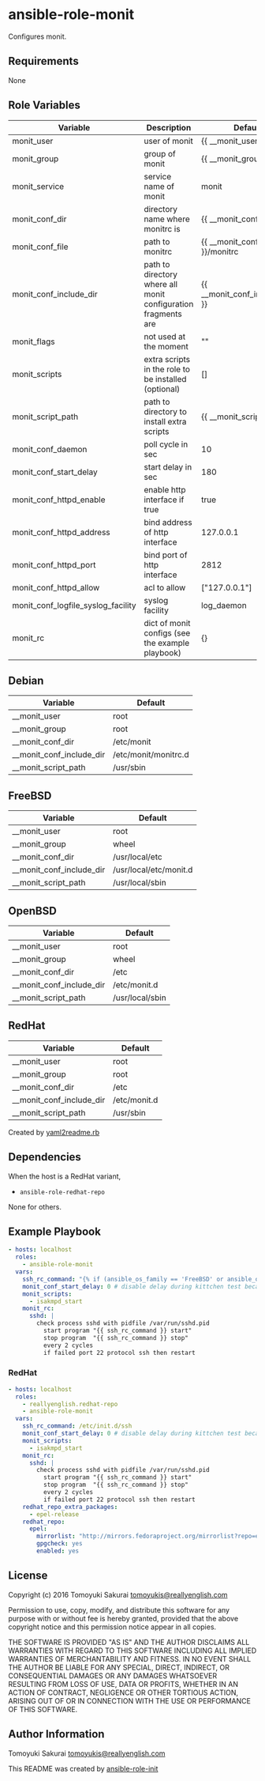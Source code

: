 ansible-role-monit
=====================

Configures monit.

Requirements
------------

None

Role Variables
--------------

| Variable | Description | Default |
|----------|-------------|---------|
| monit\_user | user of monit | {{ \_\_monit\_user }} |
| monit\_group | group of monit | {{ \_\_monit\_group }} |
| monit\_service | service name of monit | monit |
| monit\_conf\_dir | directory name where monitrc is | {{ \_\_monit\_conf\_dir }} |
| monit\_conf\_file | path to monitrc | {{ \_\_monit\_conf\_dir }}/monitrc |
| monit\_conf\_include\_dir | path to directory where all monit configuration fragments are | {{ \_\_monit\_conf\_include\_dir }} |
| monit\_flags | not used at the moment | "" |
| monit\_scripts | extra scripts in the role to be installed (optional) | [] |
| monit\_script\_path | path to directory to install extra scripts | {{ \_\_monit\_script\_path }} |
| monit\_conf\_daemon | poll cycle in sec | 10 |
| monit\_conf\_start\_delay | start delay in sec | 180 |
| monit\_conf\_httpd\_enable | enable http interface if true | true |
| monit\_conf\_httpd\_address | bind address of http interface | 127.0.0.1 |
| monit\_conf\_httpd\_port | bind port of http interface | 2812 |
| monit\_conf\_httpd\_allow | acl to allow | ["127.0.0.1"] |
| monit\_conf\_logfile\_syslog\_facility | syslog facility | log\_daemon |
| monit\_rc | dict of monit configs (see the example playbook) | {} |

## Debian

| Variable | Default |
|----------|---------|
| \_\_monit\_user | root |
| \_\_monit\_group | root |
| \_\_monit\_conf\_dir | /etc/monit |
| \_\_monit\_conf\_include\_dir | /etc/monit/monitrc.d |
| \_\_monit\_script\_path | /usr/sbin |

## FreeBSD

| Variable | Default |
|----------|---------|
| \_\_monit\_user | root |
| \_\_monit\_group | wheel |
| \_\_monit\_conf\_dir | /usr/local/etc |
| \_\_monit\_conf\_include\_dir | /usr/local/etc/monit.d |
| \_\_monit\_script\_path | /usr/local/sbin |

## OpenBSD

| Variable | Default |
|----------|---------|
| \_\_monit\_user | root |
| \_\_monit\_group | wheel |
| \_\_monit\_conf\_dir | /etc |
| \_\_monit\_conf\_include\_dir | /etc/monit.d |
| \_\_monit\_script\_path | /usr/local/sbin |

## RedHat

| Variable | Default |
|----------|---------|
| \_\_monit\_user | root |
| \_\_monit\_group | root |
| \_\_monit\_conf\_dir | /etc |
| \_\_monit\_conf\_include\_dir | /etc/monit.d |
| \_\_monit\_script\_path | /usr/sbin |

Created by [yaml2readme.rb](https://gist.github.com/trombik/b2df709657c08d845b1d3b3916e592d3)


Dependencies
------------

When the host is a RedHat variant,

- `ansible-role-redhat-repo`

None for others.

## Example Playbook

```yaml
- hosts: localhost
  roles:
    - ansible-role-monit
  vars:
    ssh_rc_command: "{% if (ansible_os_family == 'FreeBSD' or ansible_os_family == 'OpenBSD') %}/etc/rc.d/sshd{% else %}/etc/init.d/ssh{% endif %}"
    monit_conf_start_delay: 0 # disable delay during kittchen test because monit does not listen immediately
    monit_scripts:
      - isakmpd_start
    monit_rc:
      sshd: |
        check process sshd with pidfile /var/run/sshd.pid
          start program "{{ ssh_rc_command }} start"
          stop program  "{{ ssh_rc_command }} stop"
          every 2 cycles
          if failed port 22 protocol ssh then restart
```

### RedHat

```yaml
- hosts: localhost
  roles:
    - reallyenglish.redhat-repo
    - ansible-role-monit
  vars:
    ssh_rc_command: /etc/init.d/ssh
    monit_conf_start_delay: 0 # disable delay during kittchen test because monit does not listen immediately
    monit_scripts:
      - isakmpd_start
    monit_rc:
      sshd: |
        check process sshd with pidfile /var/run/sshd.pid
          start program "{{ ssh_rc_command }} start"
          stop program  "{{ ssh_rc_command }} stop"
          every 2 cycles
          if failed port 22 protocol ssh then restart
    redhat_repo_extra_packages:
      - epel-release
    redhat_repo:
      epel:
        mirrorlist: "http://mirrors.fedoraproject.org/mirrorlist?repo=epel-{{ ansible_distribution_major_version }}&arch={{ ansible_architecture }}"
        gpgcheck: yes
        enabled: yes
```
License
-------

Copyright (c) 2016 Tomoyuki Sakurai <tomoyukis@reallyenglish.com>

Permission to use, copy, modify, and distribute this software for any
purpose with or without fee is hereby granted, provided that the above
copyright notice and this permission notice appear in all copies.

THE SOFTWARE IS PROVIDED "AS IS" AND THE AUTHOR DISCLAIMS ALL WARRANTIES
WITH REGARD TO THIS SOFTWARE INCLUDING ALL IMPLIED WARRANTIES OF
MERCHANTABILITY AND FITNESS. IN NO EVENT SHALL THE AUTHOR BE LIABLE FOR
ANY SPECIAL, DIRECT, INDIRECT, OR CONSEQUENTIAL DAMAGES OR ANY DAMAGES
WHATSOEVER RESULTING FROM LOSS OF USE, DATA OR PROFITS, WHETHER IN AN
ACTION OF CONTRACT, NEGLIGENCE OR OTHER TORTIOUS ACTION, ARISING OUT OF
OR IN CONNECTION WITH THE USE OR PERFORMANCE OF THIS SOFTWARE.

Author Information
------------------

Tomoyuki Sakurai <tomoyukis@reallyenglish.com>

This README was created by [ansible-role-init](https://gist.github.com/trombik/d01e280f02c78618429e334d8e4995c0)
